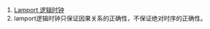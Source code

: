 1. [Lamport 逻辑时钟](https://github.com/lwwjxz/Blogs/blob/master/distributed/https://github.com/lwwjxz/Blogs/blob/master/distributed/Lamport%20%E9%80%BB%E8%BE%91%E6%97%B6%E9%92%9F.pdf)     
  1. lamport逻辑时钟只保证因果关系的正确性，不保证绝对时序的正确性。      
 
